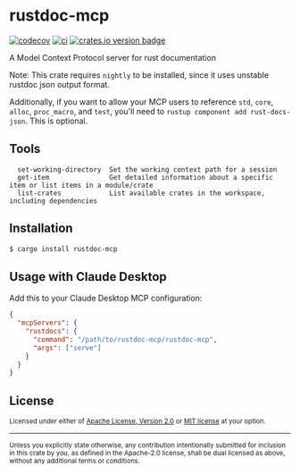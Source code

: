 # rustdoc-mcp

[![codecov](https://codecov.io/gh/jbr/rustdoc-mcp/graph/badge.svg?token=FDpsPBK9zl)](https://codecov.io/gh/jbr/rustdoc-mcp)
[![ci][ci-badge]][ci]
[![crates.io version badge][version-badge]][crate]

[ci]: https://github.com/jbr/rustdoc-mcp/actions?query=workflow%3ACI
[ci-badge]: https://github.com/jbr/rustdoc-mcp/workflows/CI/badge.svg
[version-badge]: https://img.shields.io/crates/v/rustdoc-mcp.svg?style=flat-square
[crate]: https://crates.io/crates/rustdoc-mcp



A Model Context Protocol server for rust documentation

Note: This crate requires `nightly` to be installed, since it uses unstable rustdoc json output format.

Additionally, if you want to allow your MCP users to reference `std`, `core`, `alloc`, `proc_macro`,
and `test`, you'll need to `rustup component add rust-docs-json`. This is optional.

## Tools
```
  set-working-directory  Set the working context path for a session
  get-item               Get detailed information about a specific item or list items in a module/crate
  list-crates            List available crates in the workspace, including dependencies
```

## Installation

```bash
$ cargo install rustdoc-mcp
```

## Usage with Claude Desktop

Add this to your Claude Desktop MCP configuration:

```json
{
  "mcpServers": {
    "rustdocs": {
      "command": "/path/to/rustdoc-mcp/rustdoc-mcp",
      "args": ["serve"]
    }
  }
}
```


## License

<sup>
Licensed under either of <a href="LICENSE-APACHE">Apache License, Version
2.0</a> or <a href="LICENSE-MIT">MIT license</a> at your option.
</sup>

---

<sub>
Unless you explicitly state otherwise, any contribution intentionally submitted
for inclusion in this crate by you, as defined in the Apache-2.0 license, shall
be dual licensed as above, without any additional terms or conditions.
</sub>
